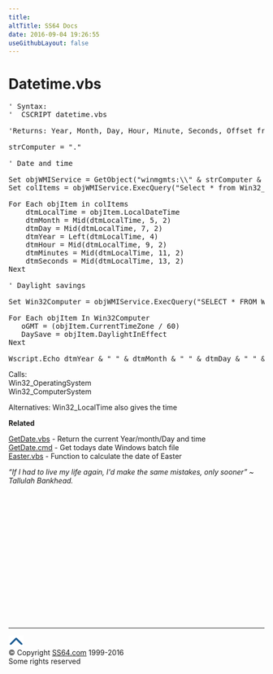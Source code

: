 ```yaml
---
title:
altTitle: SS64 Docs
date: 2016-09-04 19:26:55
useGithubLayout: false
---
```

<!-- #BeginLibraryItem "/Library/head_vbsyntax.lbi" --><!-- #EndLibraryItem --><h1>Datetime.vbs</h1> 
<pre>' Syntax:
'  CSCRIPT datetime.vbs
 
'Returns: Year, Month, Day, Hour, Minute, Seconds, Offset from GMT, Daylight Savings=True/False

strComputer = "."

' Date and time

Set objWMIService = GetObject("winmgmts:\\" &amp; strComputer &amp; "\root\cimv2")
Set colItems = objWMIService.ExecQuery("Select * from Win32_OperatingSystem")

For Each objItem in colItems
    dtmLocalTime = objItem.LocalDateTime
    dtmMonth = Mid(dtmLocalTime, 5, 2)
    dtmDay = Mid(dtmLocalTime, 7, 2)
    dtmYear = Left(dtmLocalTime, 4)
    dtmHour = Mid(dtmLocalTime, 9, 2)
    dtmMinutes = Mid(dtmLocalTime, 11, 2)
    dtmSeconds = Mid(dtmLocalTime, 13, 2)
Next

' Daylight savings

Set Win32Computer = objWMIService.ExecQuery("SELECT * FROM Win32_ComputerSystem") 

For Each objItem In Win32Computer
   oGMT = (objItem.CurrentTimeZone / 60) 
   DaySave = objItem.DaylightInEffect 
Next

Wscript.Echo dtmYear &amp; " " &amp; dtmMonth &amp; " " &amp; dtmDay &amp; " " &amp; dtmHour &amp; " " &amp; dtmMinutes &amp; " " &amp; dtmSeconds &amp; " " &amp; oGMT &amp; " " &amp; DaySave
</pre>
<p>Calls:<br>
Win32_OperatingSystem<br>
Win32_ComputerSystem
</p><p> Alternatives:  Win32_LocalTime also gives the time
</p><p><b>Related</b>
</p><p><a href="syntax-getdate.html">GetDate.vbs</a> - Return the current Year/month/Day and time<br>
<a href="../nt/syntax-getdate.html">GetDate.cmd</a> - Get todays date Windows batch file<br>
<a href="syntax-easter.html">Easter.vbs</a> - Function to calculate the date of Easter
</p><p class="quote"><i>“If I had to live my life again, I'd make the same mistakes, only sooner” ~ Tallulah Bankhead.</i></p><!-- #BeginLibraryItem "/Library/foot_vb.lbi" --><p>
<!-- VB300 -->
<ins class="adsbygoogle" style="display:inline-block;width:300px;height:250px" data-ad-client="ca-pub-6140977852749469" data-ad-slot="1683739502"></ins>
<script>
(adsbygoogle = window.adsbygoogle || []).push({});
</script></p>
<hr>
<div id="bl" class="footer"><a href="syntax-getdatetime.html#"><img src="../images/top.png" width="30" height="22" alt="Back to the Top"></a></div>
<div id="br" class="footer, tagline">© Copyright <a href="http://ss64.com/">SS64.com</a> 1999-2016<br>
Some rights reserved</div><!-- #EndLibraryItem -->

